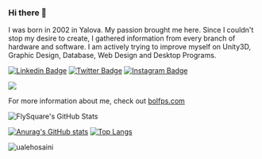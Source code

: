 <!--
**FlySquare/FlySquare** is a ✨ _special_ ✨ repository because its `README.md` (this file) appears on your GitHub profile. -->
### Hi there 👋


I was born in 2002 in Yalova. My passion brought me here. Since I couldn't stop my desire to create, I gathered information from every branch of hardware and software. I am actively trying to improve myself on Unity3D, Graphic Design, Database, Web Design and Desktop Programs. 

[![Linkedin Badge](https://img.shields.io/badge/flysquare-gray?style=for-the-badge&logo=linkedin)](https://www.linkedin.com/in/flysquare/)
[![Twitter Badge](https://img.shields.io/badge/flysquare0-gray?style=for-the-badge&logo=twitter)](https://twitter.com/flysquare0/)
[![Instagram Badge](https://img.shields.io/badge/fly.square-gray?style=for-the-badge&logo=instagram)](https://instagram.com/fly.square)

![](https://komarev.com/ghpvc/?username=flysquare&color=green)


For more information about me, check out [bolfps.com](https://bolfps.com)

![FlySquare's GitHub Stats](https://github-readme-stats.vercel.app/api?username=flysquare&show_icons=true)

[![Anurag's GitHub stats](https://github-readme-stats.vercel.app/api?username=FlySquare&count_private=true&include_all_commits=true&hide=contribs&show_icons=true)](https://github.com/FlySquare)
[![Top Langs](https://github-readme-stats.vercel.app/api/top-langs/?username=FlySquare&layout=compact)](https://github.com/ualehosaini)
<p><img align="center" src="https://github-readme-streak-stats.herokuapp.com/?user=FlySquare&" alt="ualehosaini" /></p> 
